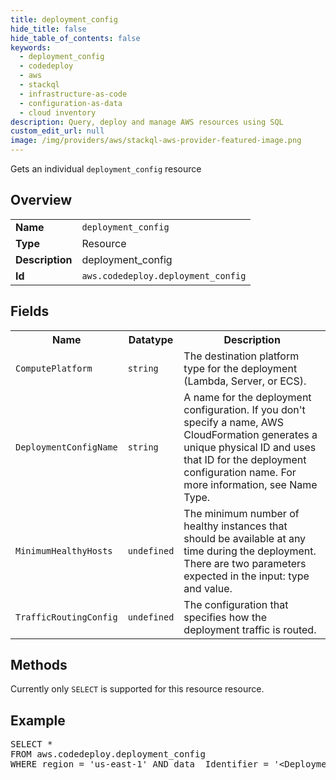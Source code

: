 ```yaml
---
title: deployment_config
hide_title: false
hide_table_of_contents: false
keywords:
  - deployment_config
  - codedeploy
  - aws
  - stackql
  - infrastructure-as-code
  - configuration-as-data
  - cloud inventory
description: Query, deploy and manage AWS resources using SQL
custom_edit_url: null
image: /img/providers/aws/stackql-aws-provider-featured-image.png
---
```

Gets an individual <code>deployment_config</code> resource

## Overview
<table><tbody>
<tr><td><b>Name</b></td><td><code>deployment_config</code></td></tr>
<tr><td><b>Type</b></td><td>Resource</td></tr>
<tr><td><b>Description</b></td><td>deployment_config</td></tr>
<tr><td><b>Id</b></td><td><code>aws.codedeploy.deployment_config</code></td></tr>
</tbody></table>

## Fields
<table><tbody>
<tr><th>Name</th><th>Datatype</th><th>Description</th></tr>
<tr><td><code>ComputePlatform</code></td><td><code>string</code></td><td>The destination platform type for the deployment (Lambda, Server, or ECS).</td></tr>
<tr><td><code>DeploymentConfigName</code></td><td><code>string</code></td><td>A name for the deployment configuration. If you don't specify a name, AWS CloudFormation generates a unique physical ID and uses that ID for the deployment configuration name. For more information, see Name Type.</td></tr>
<tr><td><code>MinimumHealthyHosts</code></td><td><code>undefined</code></td><td>The minimum number of healthy instances that should be available at any time during the deployment. There are two parameters expected in the input: type and value.</td></tr>
<tr><td><code>TrafficRoutingConfig</code></td><td><code>undefined</code></td><td>The configuration that specifies how the deployment traffic is routed.</td></tr>

</tbody></table>

## Methods
Currently only <code>SELECT</code> is supported for this resource resource.

## Example
<pre>
SELECT * 
FROM aws.codedeploy.deployment_config
WHERE region = 'us-east-1' AND data__Identifier = '&lt;DeploymentConfigName&gt;'
</pre>
